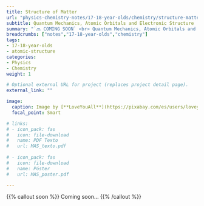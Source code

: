 ```yaml
---
title: Structure of Matter
url: "physics-chemistry-notes/17-18-year-olds/chemistry/structure-matter"
subtitle: Quantum Mechanics, Atomic Orbitals and Electronic Structure
summary: "`🔜 COMING SOON` <br> Quantum Mechanics, Atomic Orbitals and Electronic Structure."
breadcrumbs: ["notes","17-18-year-olds","chemistry"]
tags:
- 17-18-year-olds
- atomic-structure
categories:
- Physics
- Chemistry
weight: 1

# Optional external URL for project (replaces project detail page).
external_link: ""

image:
  caption: Image by [**LoveYouAll**](https://pixabay.com/es/users/loveyouall-3307648/) on [Pixabay](https://pixabay.com/es/)
  focal_point: Smart

# links:
# - icon_pack: fas
#   icon: file-download
#   name: PDF Texto
#   url: MAS_texto.pdf
  
# - icon_pack: fas
#   icon: file-download
#   name: Póster
#   url: MAS_poster.pdf

---
```


{{% callout soon %}}
Coming soon...
{{% /callout %}}